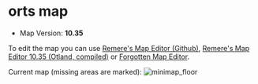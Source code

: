orts map
===============
- Map Version: **10.35**

To edit the map you can use [Remere's Map Editor (Github)](https://github.com/hjnilsson/rme), [Remere's Map Editor 10.35 (Otland, compiled)](http://otland.net/threads/10-35-remeres-map-editor.211040/) or [Forgotten Map Editor](https://github.com/decltype/forgottenmapeditor).

Current map (missing areas are marked):
![minimap_floor](https://cloud.githubusercontent.com/assets/6708725/3941883/7786f4ce-2547-11e4-97d4-e836f00b61a4.png)
